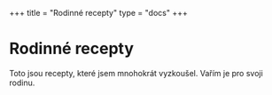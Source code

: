 +++
title = "Rodinné recepty"
type = "docs"
+++


# Rodinné recepty

Toto jsou recepty, které jsem mnohokrát vyzkoušel. Vařím je pro svoji rodinu.
